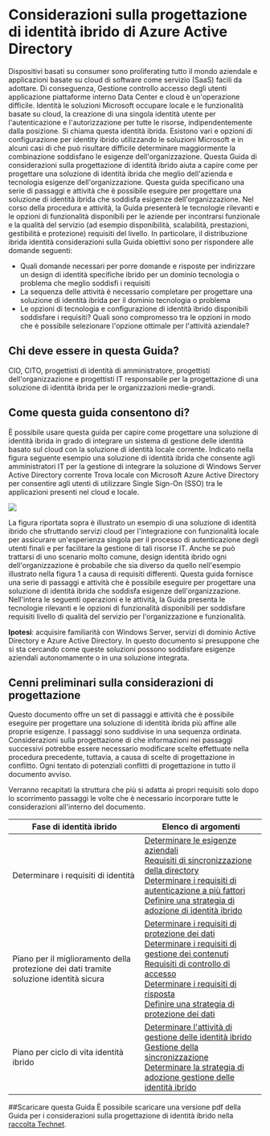 <properties
    pageTitle="Considerazioni di progettazione identità di distribuzione ibrida di Azure Active Directory - Panoramica | Microsoft Azure"
    description="Panoramica e mappa del contenuto della Guida Considerazioni sulla progettazione di identità ibrido"
    documentationCenter=""
    services="active-directory"
    authors="billmath"
    manager="femila"
    editor=""/>

<tags
    ms.service="active-directory"
    ms.devlang="na"
    ms.topic="article"
    ms.tgt_pltfrm="na"
    ms.workload="identity" 
    ms.date="08/08/2016"
    ms.author="billmath"/>

# <a name="azure-active-directory-hybrid-identity-design-considerations"></a>Considerazioni sulla progettazione di identità ibrido di Azure Active Directory

Dispositivi basati su consumer sono proliferating tutto il mondo aziendale e applicazioni basate su cloud di software come servizio (SaaS) facili da adottare. Di conseguenza, Gestione controllo accesso degli utenti applicazione piattaforme interno Data Center e cloud è un'operazione difficile.  Identità le soluzioni Microsoft occupare locale e le funzionalità basate su cloud, la creazione di una singola identità utente per l'autenticazione e l'autorizzazione per tutte le risorse, indipendentemente dalla posizione. Si chiama questa identità ibrida. Esistono vari e opzioni di configurazione per identity ibrido utilizzando le soluzioni Microsoft e in alcuni casi di che può risultare difficile determinare maggiormente la combinazione soddisfano le esigenze dell'organizzazione. Questa Guida di considerazioni sulla progettazione di identità ibrido aiuta a capire come per progettare una soluzione di identità ibrida che meglio dell'azienda e tecnologia esigenze dell'organizzazione.  Questa guida specificano una serie di passaggi e attività che è possibile eseguire per progettare una soluzione di identità ibrida che soddisfa esigenze dell'organizzazione. Nel corso della procedura e attività, la Guida presenterà le tecnologie rilevanti e le opzioni di funzionalità disponibili per le aziende per incontrarsi funzionale e la qualità del servizio (ad esempio disponibilità, scalabilità, prestazioni, gestibilità e protezione) requisiti del livello. In particolare, il distribuzione ibrida identità considerazioni sulla Guida obiettivi sono per rispondere alle domande seguenti: 

- Quali domande necessari per porre domande e risposte per indirizzare un design di identità specifiche ibrido per un dominio tecnologia o problema che meglio soddisfi i requisiti
- La sequenza delle attività è necessario completare per progettare una soluzione di identità ibrida per il dominio tecnologia o problema 
- Le opzioni di tecnologia e configurazione di identità ibrido disponibili soddisfare i requisiti? Quali sono compromesso tra le opzioni in modo che è possibile selezionare l'opzione ottimale per l'attività aziendale?


## <a name="who-is-this-guide-intended-for"></a>Chi deve essere in questa Guida?
 CIO, CITO, progettisti di identità di amministratore, progettisti dell'organizzazione e progettisti IT responsabile per la progettazione di una soluzione di identità ibrida per le organizzazioni medie-grandi.

## <a name="how-can-this-guide-help-you"></a>Come questa guida consentono di? 
È possibile usare questa guida per capire come progettare una soluzione di identità ibrida in grado di integrare un sistema di gestione delle identità basato sul cloud con la soluzione di identità locale corrente. Indicato nella figura seguente esempio una soluzione di identità ibrida che consente agli amministratori IT per la gestione di integrare la soluzione di Windows Server Active Directory corrente Trova locale con Microsoft Azure Active Directory per consentire agli utenti di utilizzare Single Sign-On (SSO) tra le applicazioni presenti nel cloud e locale.

![](./media/hybrid-id-design-considerations/hybridID-example.png)


La figura riportata sopra è illustrato un esempio di una soluzione di identità ibrido che sfruttando servizi cloud per l'integrazione con funzionalità locale per assicurare un'esperienza singola per il processo di autenticazione degli utenti finali e per facilitare la gestione di tali risorse IT. Anche se può trattarsi di uno scenario molto comune, design identità ibrido ogni dell'organizzazione è probabile che sia diverso da quello nell'esempio illustrato nella figura 1 a causa di requisiti differenti. Questa guida fornisce una serie di passaggi e attività che è possibile eseguire per progettare una soluzione di identità ibrida che soddisfa esigenze dell'organizzazione. Nell'intera le seguenti operazioni e le attività, la Guida presenta le tecnologie rilevanti e le opzioni di funzionalità disponibili per soddisfare requisiti livello di qualità del servizio per l'organizzazione e funzionalità.

**Ipotesi**: acquisire familiarità con Windows Server, servizi di dominio Active Directory e Azure Active Directory. In questo documento si presuppone che si sta cercando come queste soluzioni possono soddisfare esigenze aziendali autonomamente o in una soluzione integrata.

## <a name="design-considerations-overview"></a>Cenni preliminari sulla considerazioni di progettazione
Questo documento offre un set di passaggi e attività che è possibile eseguire per progettare una soluzione di identità ibrida più affine alle proprie esigenze. I passaggi sono suddivise in una sequenza ordinata. Considerazioni sulla progettazione di che informazioni nei passaggi successivi potrebbe essere necessario modificare scelte effettuate nella procedura precedente, tuttavia, a causa di scelte di progettazione in conflitto. Ogni tentato di potenziali conflitti di progettazione in tutto il documento avviso. 

Verranno recapitati la struttura che più si adatta ai propri requisiti solo dopo lo scorrimento passaggi le volte che è necessario incorporare tutte le considerazioni all'interno del documento. 

| Fase di identità ibrido                                             | Elenco di argomenti                                                                                                                                                                                       |
|-------------------------------------------------------------------|--------------------------------------------------------------------------------------------------------------------------------------------------------------------------------------------------|
| Determinare i requisiti di identità                                   | [Determinare le esigenze aziendali](active-directory-hybrid-identity-design-considerations-business-needs.md)<br> [Requisiti di sincronizzazione della directory](active-directory-hybrid-identity-design-considerations-directory-sync-requirements.md)<br> [Determinare i requisiti di autenticazione a più fattori](active-directory-hybrid-identity-design-considerations-multifactor-auth-requirements.md)<br> [Definire una strategia di adozione di identità ibrido](active-directory-hybrid-identity-design-considerations-identity-adoption-strategy.md)                       |
| Piano per il miglioramento della protezione dei dati tramite soluzione identità sicura | [Determinare i requisiti di protezione dei dati](active-directory-hybrid-identity-design-considerations-dataprotection-requirements.md) <br> [Determinare i requisiti di gestione dei contenuti](active-directory-hybrid-identity-design-considerations-contentmgt-requirements.md)<br> [Requisiti di controllo di accesso](active-directory-hybrid-identity-design-considerations-accesscontrol-requirements.md)<br> [Determinare i requisiti di risposta](active-directory-hybrid-identity-design-considerations-incident-response-requirements.md) <br> [Definire una strategia di protezione dei dati](active-directory-hybrid-identity-design-considerations-data-protection-strategy.md)  |
| Piano per ciclo di vita identità ibrido                                | [Determinare l'attività di gestione delle identità ibrido](active-directory-hybrid-identity-design-considerations-hybrid-id-management-tasks.md) <br> [Gestione della sincronizzazione](active-directory-hybrid-identity-design-considerations-hybrid-id-management-tasks.md)<br> [Determinare la strategia di adozione gestione delle identità ibrido](active-directory-hybrid-identity-design-considerations-lifecycle-adoption-strategy.md) |     


##<a name="download-this-guide"></a>Scaricare questa Guida
È possibile scaricare una versione pdf della Guida per i considerazioni sulla progettazione di identità ibrido nella [raccolta Technet](https://gallery.technet.microsoft.com/Azure-Hybrid-Identity-b06c8288). 

                                                             
